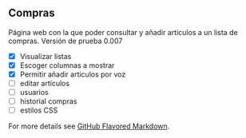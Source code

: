 ## Compras
Página web con la que poder consultar y añadir articulos a un lista de compras. Versión de prueba 0.007

- [x] Visualizar listas
- [x] Escoger columnas a mostrar
- [x] Permitir añadir articulos por voz
- [ ] editar artículos
- [ ] usuarios
- [ ] historial compras
- [ ] estilos CSS

For more details see [GitHub Flavored Markdown](https://guides.github.com/features/mastering-markdown/).

